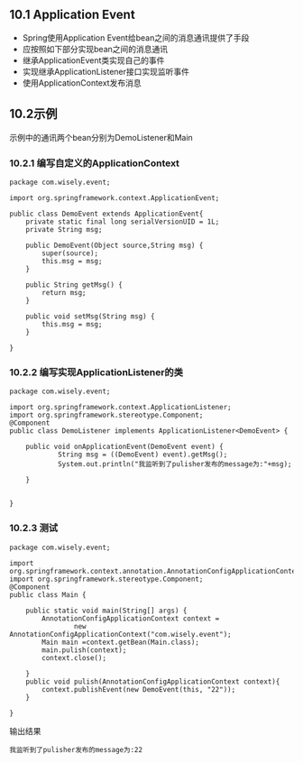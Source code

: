 ## 10.1 Application Event
- Spring使用Application Event给bean之间的消息通讯提供了手段
- 应按照如下部分实现bean之间的消息通讯
 - 继承ApplicationEvent类实现自己的事件
 - 实现继承ApplicationListener接口实现监听事件
 - 使用ApplicationContext发布消息

## 10.2示例
示例中的通讯两个bean分别为DemoListener和Main

### 10.2.1 编写自定义的ApplicationContext
```
package com.wisely.event;

import org.springframework.context.ApplicationEvent;

public class DemoEvent extends ApplicationEvent{
	private static final long serialVersionUID = 1L;
	private String msg;

	public DemoEvent(Object source,String msg) {
		super(source);
		this.msg = msg;
	}

	public String getMsg() {
		return msg;
	}

	public void setMsg(String msg) {
		this.msg = msg;
	}

}

```
### 10.2.2 编写实现ApplicationListener的类
```
package com.wisely.event;

import org.springframework.context.ApplicationListener;
import org.springframework.stereotype.Component;
@Component
public class DemoListener implements ApplicationListener<DemoEvent> {

	public void onApplicationEvent(DemoEvent event) {
			String msg = ((DemoEvent) event).getMsg();
			System.out.println("我监听到了pulisher发布的message为:"+msg);

	}


}

```
### 10.2.3 测试
```
package com.wisely.event;

import org.springframework.context.annotation.AnnotationConfigApplicationContext;
import org.springframework.stereotype.Component;
@Component
public class Main {

	public static void main(String[] args) {
		AnnotationConfigApplicationContext context =
        		new AnnotationConfigApplicationContext("com.wisely.event");
		Main main =context.getBean(Main.class);
		main.pulish(context);
		context.close();

	}
	public void pulish(AnnotationConfigApplicationContext context){
		context.publishEvent(new DemoEvent(this, "22"));
	}

}

```
输出结果
```
我监听到了pulisher发布的message为:22
```